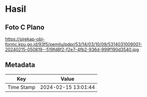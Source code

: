 # Hasil

## Foto C Plano

https://sirekap-obj-formc.kpu.go.id/93f5/pemilu/pdpr/53/14/03/10/09/5314031009001-20240215-050819--519fd8f2-f2e7-4fb2-936d-999f190d3540.jpg


## Metadata

| Key        | Value               |
| ---------- | ------------------- |
| Time Stamp | 2024-02-15 13:01:44 |



